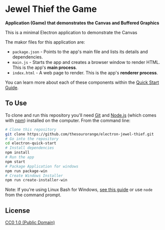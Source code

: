 # Jewel Thief the Game

**Application (Game) that demonstrates the Canvas and Buffered Graphics**

This is a minimal Electron application to demonstrate the Canvas

The makor files for this application are:

- `package.json` - Points to the app's main file and lists its details and dependencies.
- `main.js` - Starts the app and creates a browser window to render HTML. This is the app's **main process**.
- `index.html` - A web page to render. This is the app's **renderer process**.

You can learn more about each of these components within the [Quick Start Guide](http://electron.atom.io/docs/tutorial/quick-start).

## To Use

To clone and run this repository you'll need [Git](https://git-scm.com) and [Node.js](https://nodejs.org/en/download/) (which comes with [npm](http://npmjs.com)) installed on the computer. From the command line:

```bash
# Clone this repository
git clone https://github.com/thesourorange/electron-jewel-thief.git
# Go into the repository
cd electron-quick-start
# Install dependencies
npm install
# Run the app
npm start
# Package Application for windows
npm run package-win
# Create Windows Installer
npm run create-installer-win
```

Note: If you're using Linux Bash for Windows, [see this guide](https://www.howtogeek.com/261575/how-to-run-graphical-linux-desktop-applications-from-windows-10s-bash-shell/) or use `node` from the command prompt.


## License

[CC0 1.0 (Public Domain)](LICENSE.md)
